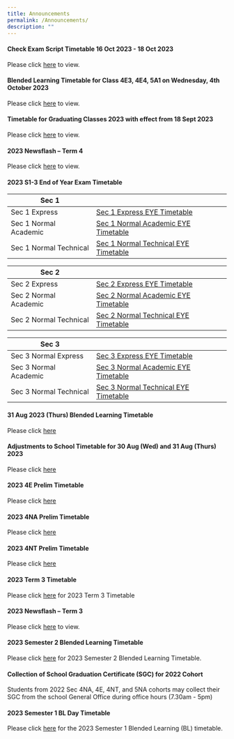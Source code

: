```yaml
---
title: Announcements
permalink: /Announcements/
description: ""
---
```

#### Check Exam Script Timetable 16 Oct 2023 - 18 Oct 2023

Please click [here](/files/2023%20t4%20check%20script%20tt%20v3%20-%20class.pdf) to view.




#### Blended Learning Timetable for Class 4E3, 4E4, 5A1 on Wednesday, 4th October 2023

Please click [here](/files/2023%20t4w4%20bl%204e34e45a1-classes.pdf) to view.


#### Timetable for Graduating Classes 2023 with effect from 18 Sept 2023

Please click [here](/files/Announcements/timetable%20for%20graduating%20classes%20wef%2018%20sep.pdf) to view.


#### 2023 Newsflash – Term 4

Please click [here](/files/Announcements/Newsflash/term%204%20newsflash%202023_final.pdf) to view.

#### 2023 S1-3 End of Year Exam Timetable

|Sec 1  |      |
| -------- | -------- |
| Sec 1 Express | [Sec 1 Express EYE Timetable](/files/Announcements/2023/2023%201e%20eye%20timetable_4sep.pdf)|
| Sec 1 Normal Academic | [Sec 1 Normal Academic EYE Timetable](/files/Announcements/2023/2023%201na%20eye%20timetable_4sep.pdf) |
| Sec 1 Normal Technical | [Sec 1 Normal Technical EYE Timetable](/files/Announcements/2023/2023%201nt%20eye%20timetable_4sep.pdf) |

|Sec 2  |      |
| -------- | -------- |
| Sec 2 Express | [Sec 2 Express EYE Timetable](/files/Announcements/2023/2023%202e%20eye%20timetable_4sep.pdf) |
| Sec 2 Normal Academic | [Sec 2 Normal Academic EYE Timetable](/files/Announcements/2023/2023%202na%20eye%20timetable_4sep.pdf)|
| Sec 2 Normal Technical | [Sec 2 Normal Technical EYE Timetable](/files/Announcements/2023/2023%202nt%20eye%20timetable_4sep.pdf)|

|Sec 3  |      |
| -------- | -------- |
| Sec 3 Normal Express |[Sec 3 Express EYE Timetable](/files/Announcements/2023/2023%203e%20eye%20timetable_13sep%20(final).pdf)|
| Sec 3 Normal Academic | [Sec 3 Normal Academic EYE Timetable](/files/Announcements/2023/2023%203na%20eye%20timetable_13sep%20(final).pdf) |
| Sec 3 Normal Technical | [Sec 3 Normal Technical EYE Timetable](/files/Announcements/2023/2023%203nt%20eye%20timetable_13sep%20(final).pdf)  |

####  31 Aug 2023 (Thurs) Blended Learning Timetable  

Please click [here](/files/Announcements/31st%20august%202023%20bl%20timetable%20-%20classes.pdf)


####  Adjustments to School Timetable for 30 Aug (Wed) and 31 Aug (Thurs) 2023 

Please click [here](/files/Announcements/2023/adjustments%20to%20sch%20timetable%20for%2030-31%20aug.pdf)

####  2023 4E Prelim Timetable

Please click [here](/files/Announcements/2023/2023%204e5n%20prelim%20timetable_19jul.pdf)

#### 2023 4NA Prelim Timetable

Please click [here](/files/Announcements/2023/2023%204na%20prelim%20timetable_11jul.pdf)

#### 2023 4NT Prelim Timetable

Please click [here](/files/Announcements/2023/2023%204nt%20prelim%20timetable_11jul.pdf)

#### 2023 Term 3 Timetable 

Please click [here](/files/Announcements/term%203%20tt%20wef%203%20jul%20for%20classes%20final%201.pdf) for 2023 Term 3 Timetable


#### 2023 Newsflash – Term 3

Please click [here](/files/Announcements/Newsflash/2023%20term%203%20-%20newsflash%20final.pdf) to view.

#### 2023 Semester 2 Blended Learning Timetable

Please click [here](/files/Announcements/2023/2023%20sem2%20bl%20tt%20v1-classses.pdf) for 2023 Semester 2 Blended Learning Timetable.

#### Collection of School Graduation Certificate (SGC) for 2022 Cohort

Students from 2022 Sec 4NA, 4E, 4NT, and 5NA cohorts may collect their SGC from the school General Office during office hours (7.30am - 5pm)


#### 2023 Semester 1 BL Day Timetable

Please click [here](/files/Announcements/2023/2023%20sem1%20bl%20tt%20v2%20-%20class.pdf) for the 2023 Semester 1 Blended Learning (BL) timetable.